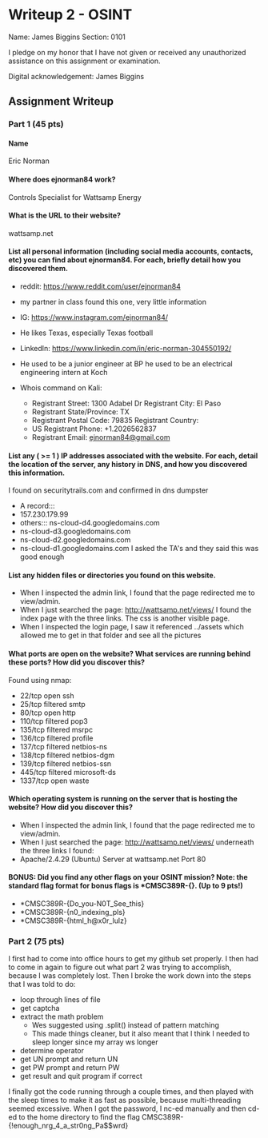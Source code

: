 # Writeup 2 - OSINT

Name: James Biggins
Section: 0101

I pledge on my honor that I have not given or received any unauthorized assistance on this assignment or examination.

Digital acknowledgement: James Biggins

## Assignment Writeup

### Part 1 (45 pts)


#### Name
Eric Norman

#### Where does ejnorman84 work? 
Controls Specialist for Wattsamp Energy

#### What is the URL to their website? 
wattsamp.net

#### List all personal information (including social media accounts, contacts, etc) you can find about ejnorman84. For each, briefly detail how you discovered them. 

* reddit: https://www.reddit.com/user/ejnorman84
 * my partner in class found this one, very little information
* IG: https://www.instagram.com/ejnorman84/ 
 * He likes Texas, especially Texas football
* LinkedIn: https://www.linkedin.com/in/eric-norman-304550192/ 
 * He used to be a junior engineer at BP he used to be an electrical engineering intern at Koch

* Whois command on Kali: 
  * Registrant Street: 1300 Adabel Dr Registrant City: El Paso 
  * Registrant State/Province: TX 
  * Registrant Postal Code: 79835 Registrant Country: 
  * US Registrant Phone: +1.2026562837 
  * Registrant Email: ejnorman84@gmail.com

#### List any ( >= 1 ) IP addresses associated with the website. For each, detail the location of the server, any history in DNS, and how you discovered this information. 
I found on securitytrails.com and confirmed in dns dumpster
* A record::: 
 * 157.230.179.99 
* others::: ns-cloud-d4.googledomains.com 
 * ns-cloud-d3.googledomains.com 
 * ns-cloud-d2.googledomains.com 
 * ns-cloud-d1.googledomains.com
 I asked the TA's and they said this was good enough
 
#### List any hidden files or directories you found on this website. 
* When I inspected the admin link, I found that the page redirected me to view/admin. 
* When I just searched the page: http://wattsamp.net/views/ I found the index page with the three links. The css is another visible page. 
* When I inspected the login page, I saw it referenced ../assets which allowed me to get in that folder and see all the pictures

#### What ports are open on the website? What services are running behind these ports? How did you discover this? 
Found using nmap: 
* 22/tcp   open     ssh
* 25/tcp   filtered smtp
* 80/tcp   open     http
* 110/tcp  filtered pop3
* 135/tcp  filtered msrpc
* 136/tcp  filtered profile
* 137/tcp  filtered netbios-ns
* 138/tcp  filtered netbios-dgm
* 139/tcp  filtered netbios-ssn
* 445/tcp  filtered microsoft-ds
* 1337/tcp open     waste


#### Which operating system is running on the server that is hosting the website? How did you discover this? 
* When I inspected the admin link, I found that the page redirected me to view/admin. 
* When I just searched the page: http://wattsamp.net/views/ underneath the three links I found: 
 * Apache/2.4.29 (Ubuntu) Server at wattsamp.net Port 80

#### BONUS: Did you find any other flags on your OSINT mission? Note: the standard flag format for bonus flags is *CMSC389R-{}. (Up to 9 pts!) 
* *CMSC389R-{Do_you-N0T_See_this} 
* *CMSC389R-{n0_indexing_pls} 
* *CMSC389R-{html_h@x0r_lulz}


### Part 2 (75 pts)

I first had to come into office hours to get my github set properly. I then had to come in again to figure out what part 2 was trying to accomplish, because I was completely lost. Then I broke the work down into the steps that I was told to do:
* loop through lines of file
* get captcha 
* extract the math problem 
  * Wes suggested using .split() instead of pattern matching
  * This made things cleaner, but it also meant that I think I needed to sleep longer since my array ws longer
* determine operator
* get UN prompt and return UN
* get PW prompt and return PW
* get result and quit program if correct

I finally got the code running through a couple times, and then played with the sleep times to make it as fast as possible, because multi-threading seemed excessive. When I got the password, I nc-ed manually and then cd-ed to the home directory to find the flag CMSC389R-{!enough_nrg_4_a_str0ng_Pa$$wrd}
